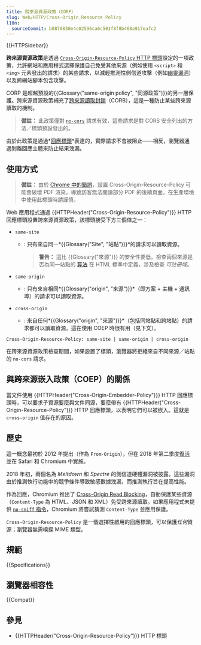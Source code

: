 ```yaml
---
title: 跨來源資源政策（CORP）
slug: Web/HTTP/Cross-Origin_Resource_Policy
l10n:
  sourceCommit: b0870830e4c02596ca6c501f8f8b468a917eafc2
---
```


{{HTTPSidebar}}

**跨來源資源政策**是透過 [`Cross-Origin-Resource-Policy` HTTP 標頭](/zh-TW/docs/Web/HTTP/Headers/Cross-Origin-Resource-Policy)設定的一項政策，允許網站和應用程式選擇保護自己免受其他來源（例如使用 `<script>` 和 `<img>` 元素發出的請求）的某些請求，以減輕推測性側信道攻擊（例如[幽靈漏洞](https://zh.wikipedia.org/wiki/幽灵漏洞)）以及跨網站腳本包含攻擊。

CORP 是超越預設的{{Glossary("same-origin policy", "同源政策")}}的另一層保護。跨來源資源政策補充了[跨來源讀取封鎖](https://fetch.spec.whatwg.org/#corb)（CORB），這是一種防止某些跨來源讀取的機制。

> **備註：** 此政策僅對 [`no-cors`](https://fetch.spec.whatwg.org/#concept-request-mode) 請求有效，這些請求是對 CORS 安全列出的方法／標頭預設發出的。

由於此政策是通過*[回應標頭](/zh-TW/docs/Glossary/Response_header)*表達的，實際請求不會被阻止——相反，瀏覽器通過剝離回應主體來防止結果洩漏。

## 使用方式

> **備註：** 由於 [Chrome 中的錯誤](https://crbug.com/1074261)，設置 Cross-Origin-Resource-Policy 可能會破壞 PDF 渲染，導致訪客無法閱讀部分 PDF 的後續頁面。在生產環境中使用此標頭時請謹慎。

Web 應用程式通過 {{HTTPHeader("Cross-Origin-Resource-Policy")}} HTTP 回應標頭設置跨來源資源政策，該標頭接受下方三個值之一：

- `same-site`

  - : 只有來自同一*{{Glossary("Site", "站點")}}*的請求可以讀取資源。

    > **警告：** 這比 {{Glossary("來源")}} 的安全性要低。檢查兩個來源是否為同一站點的 [算法](https://html.spec.whatwg.org/multipage/origin.html#same-site) 在 HTML 標準中定義，涉及檢查 _可註冊域_。

- `same-origin`
  - : 只有來自相同*{{Glossary("origin", "來源")}}*（即方案 + 主機 + 通訊埠）的請求可以讀取資源。
- `cross-origin`
  - : 來自任何*{{Glossary("origin", "來源")}}*（包括同站點和跨站點）的請求都可以讀取資源。這在使用 COEP 時很有用（見下文）。

```http
Cross-Origin-Resource-Policy: same-site | same-origin | cross-origin
```

在跨來源資源政策檢查期間，如果設置了標頭，瀏覽器將拒絕來自不同來源／站點的 `no-cors` 請求。

## 與跨來源嵌入政策（COEP）的關係

當文件使用 {{HTTPHeader("Cross-Origin-Embedder-Policy")}} HTTP 回應標頭時，可以要求子資源要麼與文件同源，要麼帶有 {{HTTPHeader("Cross-Origin-Resource-Policy")}} HTTP 回應標頭，以表明它們可以被嵌入。這就是 `cross-origin` 值存在的原因。

## 歷史

這一概念最初於 2012 年提出（作為 `From-Origin`），但在 2018 年第二季度[復活](https://github.com/whatwg/fetch/issues/687)並在 Safari 和 Chromium 中實施。

2018 年初，兩個名為 _Meltdown_ 和 _Spectre_ 的側信道硬體漏洞被披露。這些漏洞由於推測執行功能中的競爭條件導致敏感數據洩漏，而推測執行旨在提高性能。

作為回應，Chromium 推出了 [Cross-Origin Read Blocking](https://fetch.spec.whatwg.org/#corb)，自動保護某些資源（`Content-Type` 為 HTML、JSON 和 XML）免受跨來源讀取。如果應用程式未提供 [`no-sniff` 指令](/zh-TW/docs/Web/HTTP/Headers/X-Content-Type-Options)，Chromium 將嘗試猜測 `Content-Type` 並應用保護。

`Cross-Origin-Resource-Policy` 是一個選擇性啟用的回應標頭，可以保護*任何*資源；瀏覽器無需嗅探 MIME 類型。

## 規範

{{Specifications}}

## 瀏覽器相容性

{{Compat}}

## 參見

- {{HTTPHeader("Cross-Origin-Resource-Policy")}} HTTP 標頭
